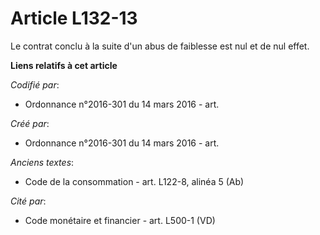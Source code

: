 # Article L132-13

Le contrat conclu à la suite d'un abus de faiblesse est nul et de nul effet.

**Liens relatifs à cet article**

_Codifié par_:

  - Ordonnance n°2016-301 du 14 mars 2016 - art.

_Créé par_:

  - Ordonnance n°2016-301 du 14 mars 2016 - art.

_Anciens textes_:

  - Code de la consommation - art. L122-8, alinéa 5 (Ab)

_Cité par_:

  - Code monétaire et financier - art. L500-1 (VD)
